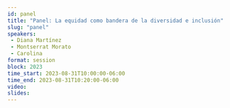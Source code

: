 ```yaml
---
id: panel
title: "Panel: La equidad como bandera de la diversidad e inclusión"
slug: "panel"
speakers:
 - Diana Martínez
 - Montserrat Morato
 - Carolina
format: session
block: 2023
time_start: 2023-08-31T10:00:00-06:00
time_end: 2023-08-31T10:20:00-06:00
video:
slides:
---
```

